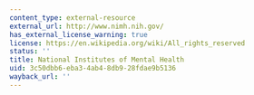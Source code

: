 ```yaml
---
content_type: external-resource
external_url: http://www.nimh.nih.gov/
has_external_license_warning: true
license: https://en.wikipedia.org/wiki/All_rights_reserved
status: ''
title: National Institutes of Mental Health
uid: 3c50dbb6-eba3-4ab4-8db9-28fdae9b5136
wayback_url: ''
---
```

